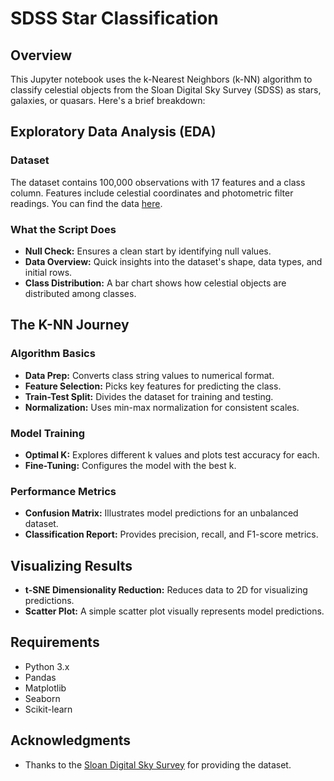 # SDSS Star Classification

## Overview

This Jupyter notebook uses the k-Nearest Neighbors (k-NN) algorithm to classify celestial objects from the Sloan Digital Sky Survey (SDSS) as stars, galaxies, or quasars. Here's a brief breakdown:

## Exploratory Data Analysis (EDA)

### Dataset

The dataset contains 100,000 observations with 17 features and a class column. Features include celestial coordinates and photometric filter readings. You can find the data [here](https://classic.sdss.org/dr7/).

### What the Script Does

- **Null Check:** Ensures a clean start by identifying null values.
- **Data Overview:** Quick insights into the dataset's shape, data types, and initial rows.
- **Class Distribution:** A bar chart shows how celestial objects are distributed among classes.

## The K-NN Journey

### Algorithm Basics

- **Data Prep:** Converts class string values to numerical format.
- **Feature Selection:** Picks key features for predicting the class.
- **Train-Test Split:** Divides the dataset for training and testing.
- **Normalization:** Uses min-max normalization for consistent scales.

### Model Training

- **Optimal K:** Explores different k values and plots test accuracy for each.
- **Fine-Tuning:** Configures the model with the best k.

### Performance Metrics

- **Confusion Matrix:** Illustrates model predictions for an unbalanced dataset.
- **Classification Report:** Provides precision, recall, and F1-score metrics.

## Visualizing Results

- **t-SNE Dimensionality Reduction:** Reduces data to 2D for visualizing predictions.
- **Scatter Plot:** A simple scatter plot visually represents model predictions.

## Requirements

- Python 3.x
- Pandas
- Matplotlib
- Seaborn
- Scikit-learn

## Acknowledgments

- Thanks to the [Sloan Digital Sky Survey](https://classic.sdss.org/dr7/) for providing the dataset.
